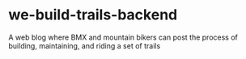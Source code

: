 # we-build-trails-backend
A web blog where BMX and mountain bikers can post the process of building, maintaining, and riding a set of trails
